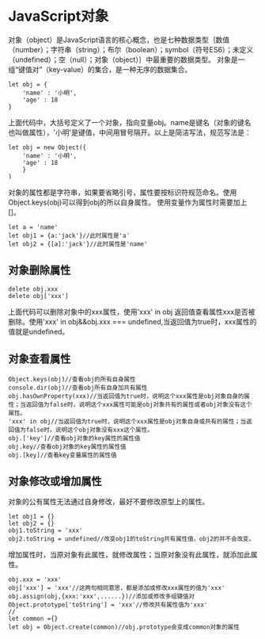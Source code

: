# JavaScript对象
对象（object）是JavaScript语言的核心概念，也是七种数据类型｛数值（number）；字符串（string）；布尔（boolean）；symbol（符号ES6）；未定义（undefined）；空（null）；对象（object）｝中最重要的数据类型。
对象是一组“键值对”（key-value）的集合，是一种无序的数据集合。

    let obj = {
        'name' : '小明',
        'age' : 18
    }

上面代码中，大括号定义了一个对象，指向变量obj。name是键名（对象的键名也叫做属性），'小明'是键值，中间用冒号隔开。以上是简洁写法，规范写法是：

    let obj = new Object({
        'name' : '小明',
        'age' : 18  
        }
    )

对象的属性都是字符串，如果要省略引号，属性要按标识符规范命名。使用Object.keys(obj)可以得到obj的所以自身属性。
使用变量作为属性时需要加上[]。

    let a = 'name'
    let obj1 = {a:'jack'}//此时属性是'a'
    let obj2 = {[a]:'jack'}//此时属性是'name'

## 对象删除属性

    delete obj.xxx
    delete obj['xxx']

上面代码可以删除对象中的xxx属性，使用'xxx' in obj 返回值查看属性xxx是否被删除。使用'xxx' in obj&&obj.xxx === undefined,当返回值为true时，xxx属性的值就是undefined。

## 对象查看属性

    Object.keys(obj)//查看obj的所有自身属性
    console.dir(obj)//查看obj所有自身加共有属性
    obj.hasOwnProperty(xxx)//当返回值为true时，说明这个xxx属性是obj对象自身的属性；当返回值为false时，说明这个xxx属性可能是obj对象共有的属性或者obj对象没有这个属性。
    'xxx' in obj//当返回值为true时，说明这个xxx属性是obj对象自身或共有的属性；当返回值为false时，说明这个obj对象没有xxx这个属性。
    obj.['key']//查看obj对象的key属性的属性值
    obj.key//查看obj对象的key属性的属性值
    obj.[key]//查看key变量属性的属性值

## 对象修改或增加属性
对象的公有属性无法通过自身修改，最好不要修改原型上的属性。

    let obj1 = {}
    let obj2 = {}
    obj1.toString = 'xxx'
    obj2.toString = undefined//改变obj1的toString共有属性值，obj2的并不会改变。

增加属性时，当原对象有此属性，就修改属性；当原对象没有此属性，就添加此属性。

    obj.xxx = 'xxx'
    obj['xxx'] = 'xxx'//这两句相同意思，都是添加或修改xxx属性的值为'xxx'
    obj.assign(obj,{xxx:'xxx',......})//添加或修改多组键值对
    Object.prototype['toString'] = 'xxx'//修改共有属性值为'xxx'
    //
    let common ={}
    let obj = Object.create(common)//obj.prototype会变成common对象的属性

